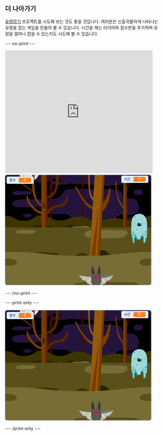 ## 더 나아가기

[유령잡기](https://projects.raspberrypi.org/en/projects/ghostbusters?utm_source=pathway&utm_medium=whatnext&utm_campaign=projects) 프로젝트를 시도해 보는 것도 좋을 것입니다. 여러분은 신출귀몰하게 나타나는 유령을 잡는 게임을 만들어 볼 수 있습니다. 시간을 재는 타이머와 점수판을 추가하며 유령을 얼마나 잡을 수 있는지도 시도해 볼 수 있습니다.

\--- no-print \---

<div class="scratch-preview">
  <iframe allowtransparency="true" width="485" height="402" src="https://scratch.mit.edu/projects/embed/276874679/?autostart=false" frameborder="0" scrolling="no"></iframe>
  <img src="images/ghostbusters-static.png">
</div>

\--- /no-print \---

\--- print-only \---

![쇼케이스](images/ghostbusters-static.png)

\--- /print-only \---